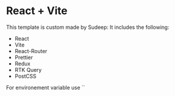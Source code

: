 # React + Vite

This template is custom made by Sudeep:
It includes the following:

- React
- Vite
- React-Router
- Prettier
- Redux
- RTK Query
- PostCSS

For environement variable use
``
